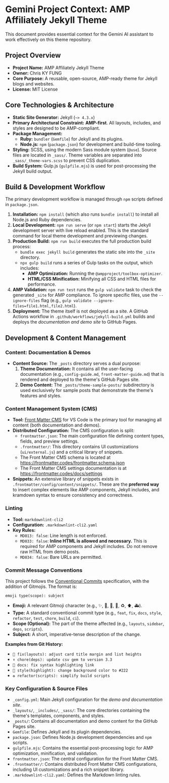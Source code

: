 # Gemini Project Context: AMP Affiliately Jekyll Theme

This document provides essential context for the Gemini AI assistant to work effectively on this theme repository.

## Project Overview

- **Project Name:** AMP Affiliately Jekyll Theme
- **Owner:** Chris KY FUNG
- **Core Purpose:** A reusable, open-source, AMP-ready theme for Jekyll blogs and websites.
- **License:** MIT License

## Core Technologies & Architecture

- **Static Site Generator:** Jekyll (`~> 4.3.x`)
- **Primary Architectural Constraint:** **AMP-first**. All layouts, includes, and styles are designed to be AMP-compliant.
- **Package Management:**
  - **Ruby:** `bundler` (`Gemfile`) for Jekyll and its plugins.
  - **Node.js:** `npm` (`package.json`) for development and build-time tooling.
- **Styling:** SCSS, using the modern Sass module system (`@use`). Source files are located in `_sass/`. Theme variables are separated into `_sass/_theme-vars.scss` to prevent CSS duplication.
- **Build System:** Gulp.js (`gulpfile.mjs`) is used for post-processing the Jekyll build output.

## Build & Development Workflow

The primary development workflow is managed through `npm` scripts defined in `package.json`.

1. **Installation:** `npm install` (which also runs `bundle install`) to install all Node.js and Ruby dependencies.
2. **Local Development:** `npm run serve` (or `npm start`) starts the Jekyll development server with live reload enabled. This is the standard command for local theme development and previewing changes.
3. **Production Build:** `npm run build` executes the full production build process:
    - `bundle exec jekyll build` generates the static site into the `_site` directory.
    - `npx gulp build` runs a series of Gulp tasks on the output, which includes:
        - **AMP Optimization:** Running the `@ampproject/toolbox-optimizer`.
        - **HTML/CSS Minification:** Minifying all CSS and HTML files for performance.
4. **AMP Validation:** `npm run test` runs the `gulp validate` task to check the generated `_site` for AMP compliance. To ignore specific files, use the `--ignore-files` flag (e.g., `gulp validate --ignore-files=file1.html,file2.html`).
5. **Deployment:** The theme itself is not deployed as a site. A GitHub Actions workflow in `.github/workflows/jekyll-build.yml` builds and deploys the _documentation and demo site_ to GitHub Pages.

## Development & Content Management

### Content: Documentation & Demos

- **Content Source:** The `_posts` directory serves a dual purpose:
    1. **Theme Documentation:** It contains all the user-facing documentation (e.g., `config-guide.md`, `front-matter-guide.md`) that is rendered and deployed to the theme's GitHub Pages site.
    2. **Demo Content:** The `_posts/theme-sample-posts/` subdirectory is used exclusively for sample posts that demonstrate the theme's features and styles.

### Content Management System (CMS)

- **Tool:** [Front Matter CMS](https://frontmatter.codes/) for VS Code is the primary tool for managing all content (both documentation and demos).
- **Distributed Configuration:** The CMS configuration is split:
  - `frontmatter.json`: The main configuration file defining content types, fields, and preview settings.
  - `.frontmatter/`: This directory contains UI customizations (`ui/external.js`) and a critical library of snippets.
  - The Front Matter CMS schema is located at https://frontmatter.codes/frontmatter.schema.json
  - The Front Matter CMS settings documentation is at https://frontmatter.codes/docs/settings
- **Snippets:** An extensive library of snippets exists in `.frontmatter/config/content/snippets/`. These are the **preferred way** to insert complex elements like AMP components, Jekyll includes, and kramdown syntax to ensure consistency and correctness.

### Linting

- **Tool:** `markdownlint-cli2`
- **Configuration:** `.markdownlint-cli2.yaml`
- **Key Rules:**
  - `MD013: false`: Line length is not enforced.
  - `MD033: false`: **Inline HTML is allowed and necessary.** This is required for AMP components and Jekyll includes. Do not remove raw HTML from demo posts.
  - `MD034: false`: Bare URLs are permitted.

### Commit Message Conventions

This project follows the [Conventional Commits](https://www.conventionalcommits.org/) specification, with the addition of Gitmojis. The format is:

`emoji type(scope): subject`

- **Emoji:** A relevant Gitmoji character (e.g., ✨, 🐛, 📝, 🎨, ♻️, ⬆️, 🚑).
- **Type:** A standard conventional commit type (e.g., `feat`, `fix`, `docs`, `style`, `refactor`, `test`, `chore`, `build`, `ci`).
- **Scope (Optional):** The part of the theme affected (e.g., `layouts`, `sidebar`, `deps`, `scripts`).
- **Subject:** A short, imperative-tense description of the change.

**Examples from Git History:**

- `🐛 fix(layouts): adjust card title margin and list heights`
- `⬆️ chore(deps): update csv gem to version 3.3`
- `📝 docs: fix syntax highlighting link`
- `🎨 style(highlight): change background color to #222`
- `♻️ refactor(scripts): simplify build scripts`

### Key Configuration & Source Files

- `_config.yml`: Main Jekyll configuration for the _demo and documentation site_.
- `_layouts/`, `_includes/`, `_sass/`: The core directories containing the theme's templates, components, and styles.
- `_posts/`: Contains all documentation and demo content for the GitHub Pages site.
- `Gemfile`: Defines Jekyll and its plugin dependencies.
- `package.json`: Defines Node.js development dependencies and `npm` scripts.
- `gulpfile.mjs`: Contains the essential post-processing logic for AMP optimization, minification, and validation.
- `frontmatter.json`: The central configuration for the Front Matter CMS.
- `.frontmatter/`: Contains distributed Front Matter CMS configurations, including UI customizations and a rich snippet library.
- `.markdownlint-cli2.yaml`: Defines the Markdown linting rules.
